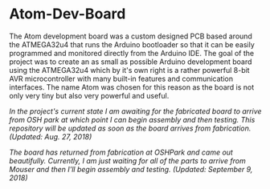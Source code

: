 # Atom-Dev-Board
The Atom development board was a custom designed PCB based around the ATMEGA32u4 that runs the Arduino bootloader so that it can be easily programmed and monitored directly from the Arduino IDE. The goal of the project was to create an as small as possible Arduino development board using the ATMEGA32u4 which by it's own right is a rather powerful 8-bit AVR microcontroller with many built-in features and communication interfaces. The name Atom was chosen for this reason as the board is not only very tiny but also very powerful and useful.

*In the project's current state I am awaiting for the fabricated board to arrive from OSH park at which point I can begin assembly and then testing. This repository will be updated as soon as the board arrives from fabrication. (Updated: Aug. 27, 2018)*

*The board has returned from fabrication at OSHPark and came out beautifully. Currently, I am just waiting for all of the parts to arrive from Mouser and then I'll begin assembly and testing. (Updated: September 9, 2018)*
